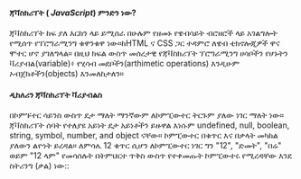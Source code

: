 #### ጃቫስክሪፕት ( _JavaScript_) ምንድን ነው?

ጃቫስክሪፕት ከፍ ያለ እርከን ላይ ይሚሰራ በሁሉም የዘመኑ የዌብሳይት ብሮዘሮች ላይ አገልግሎት የሚሰጥ የፕሮግራሚንግ ቁዋንቁዋ ነው።ከHTML ና CSS ጋር ተዳምሮ ለዌብ ቴክኖሎጂዎች ዋና ሞተር ሆኖ ያገለግላል። በዚህ ክፍል ውስጥ መሰረታዊ የጃቫስክሪፕት ፕሮግራሚንግ ሀሳቦችን የሆኑትን ቫሪያብል(variable)፥ የሂሳብ መደቦችን(arthimetic operations) እንዲሁም ኦብጀክቶችን(objects) እንመለከታለን።

#### ዲከለሪን ጃቫስክሪፕት ቫሪያብልስ

በኮምፑተር ሳይንስ ውስጥ ዴታ ማለት ማንኛውም ለኮምፒውተር ትርጉም ያለው ነገር ማለት ነው። ጃቫስክሪፕት ሰባት የተለያዩ አይነት ዴታ አይነቶችን ይዙዋል
እነሱም undefined, null, boolean, string, symbol, number, and object ናቸው። ኮምፒውተር በቁጥር እና በቃላት መካከል ያለውን ልዮነት ይረዳል። ለምሳሌ 12 ቁጥር ሲሆን ለኮምፒውተር ነገር ግን "12", "ድመት", "በሬ" ወይም "12 ላም" የመሳሰሉት በትምህርተ ጥቅስ ውስጥ የተቀመጡት ኮምፒውተሩ የሚረዳቸው እንደ ስትሪንግ (ቃል) ነው::
